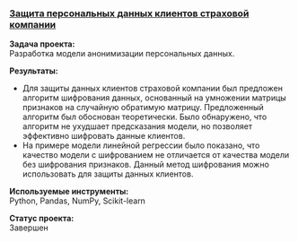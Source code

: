 ### [Защита персональных данных клиентов страховой компании](https://github.com/chusovalex/DataScienceProjects/blob/main/project_08/project_08_personal_data_protection.ipynb)

**Задача проекта:**\
Разработка модели анонимизации персональных данных.

**Результаты:**
- Для защиты данных клиентов страховой компании был предложен алгоритм шифрования данных, основанный на умножении матрицы признаков на случайную обратимую матрицу. Предложенный алгоритм был обоснован теоретически. Было обнаружено, что алгоритм не ухудшает предсказания модели, но позволяет эффективно шифровать данные клиентов.
- На примере модели линейной регрессии было показано, что качество модели с шифрованием не отличается от качества модели без шифрования признаков. Данный метод шифрования можно использовать для защиты данных клиентов.

**Используемые инструменты:**\
Python, Pandas, NumPy, Scikit-learn

**Cтатус проекта:**\
Завершен
